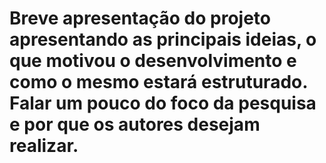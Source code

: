 # Breve apresentação do projeto apresentando as principais ideias, o que motivou o desenvolvimento e como o mesmo estará estruturado. Falar um pouco do foco da pesquisa e por que os autores desejam realizar.
